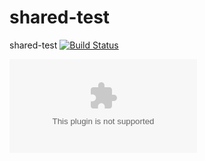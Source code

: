 # shared-test
shared-test
[![Build Status](https://travis-ci.org/SonarSource/sonar-scanner-cli.svg?branch=master)](https://travis-ci.org/SonarSource/sonar-scanner-cli)


[![search mail](www.google.com)](www.mail.yahoo.com)
